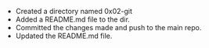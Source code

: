 * Created a directory named 0x02-git
* Added a README.md file to the dir.
* Committed the changes made and push to the main repo.
* Updated the README.md file.
